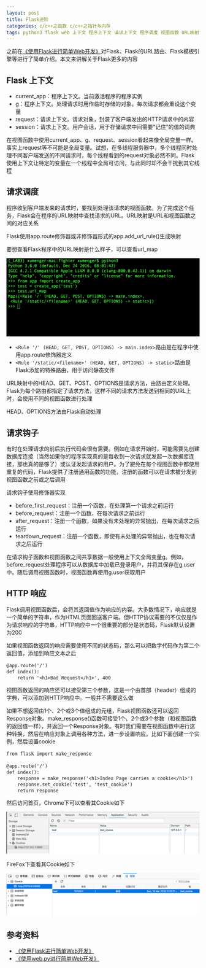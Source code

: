 ```yaml
---
layout: post
title: Flask进阶
categories: c/c++之函数 c/c++之指针与内存 
tags: python3 flask web 上下文 程序上下文 请求上下文 程序调度 视图函数 URL映射 修饰器 请求钩子 HTTP 请求 应答 cookie 浏览器 Chrome FireFox 
---
```


之前在[《使用Flask进行简单Web开发》](http://www.xumenger.com/python2-flask-20170701/)对Flask、Flask的URL路由、Flask模板引擎等进行了简单介绍。本文来讲解关于Flask更多的内容

## Flask 上下文

* current\_app：程序上下文。当前激活程序的程序实例
* g：程序上下文。处理请求时用作临时存储的对象。每次请求都会重设这个变量
* request：请求上下文。请求对象，封装了客户端发出的HTTP请求中的内容
* session：请求上下文。用户会话，用于存储请求中间需要“记住”的值的词典

在视图函数中使用current\_app、g、request、session看起来像全局变量一样。事实上request等不可能是全局变量。试想，在多线程服务器中，多个线程同时处理不同客户端发送的不同请求时，每个线程看到的request对象必然不同。Flask使用上下文让特定的变量在一个线程中全局可访问，与此同时却不会干扰到其它线程

## 请求调度

程序收到客户端发来的请求时，要找到处理该请求的视图函数。为了完成这个任务，Flask会在程序的URL映射中查找请求的URL。URL映射是URL和视图函数之间的对应关系

Flask使用app.route修饰器或非修饰器形式的app.add\_url\_rule()生成映射

要想查看Flask程序中的URL映射是什么样子，可以查看url\_map

![image](../media/image/2018-03-17/01.png)

* `<Rule '/' (HEAD, GET, POST, OPTIONS) -> main.index>`路由是在程序中使用app.route修饰器定义
* `<Rule '/static/<filename>' (HEAD, GET, OPTIONS) -> static>`路由是Flask添加的特殊路由，用于访问静态文件

URL映射中的HEAD、GET、POST、OPTIONS是请求方法，由路由定义处理。Flask为每个路由都指定了请求方法，这样不同的请求方法发送到相同的URL上时，会使用不同的视图函数进行处理

HEAD、OPTIONS方法由Flask自动处理

## 请求钩子

有时在处理请求的前后执行代码会很有需要。例如在请求开始时，可能需要先创建数据库连接（当然如果你的程序实现真的是每收到一次请求就发起一次数据库连接，那也真的是够了）或认证发起请求的用户。为了避免在每个视图函数中都使用重复的代码，Flask提供了注册通用函数的功能，注册的函数可以在请求被分发到视图函数之前或之后调用

请求钩子使用修饰器实现

* before\_first\_request：注册一个函数，在处理第一个请求之前运行
* before\_request：注册一个函数，在每次请求之前运行
* after\_request：注册一个函数，如果没有未处理的异常抛出，在每次请求之后运行
* teardown\_request：注册一个函数，即使有未处理的异常抛出，也在每次请求之后运行

在请求钩子函数和视图函数之间共享数据一般使用上下文全局变量g。例如，before\_request处理程序可以从数据库中加载已登录用户，并将其保存在g.user中。随后调用视图函数时，视图函数再使用g.user获取用户

## HTTP 响应

Flask调用视图函数后，会将其返回值作为响应的内容。大多数情况下，响应就是一个简单的字符串，作为HTML页面回送客户端。但HTTP协议需要的不仅仅是作为请求响应的字符串，HTTP响应中一个很重要的部分是状态码，Flask默认设置为200

如果视图函数返回的响应需要使用不同的状态码，那么可以把数字代码作为第二个返回值，添加到响应文本之后

```
@app.route('/')
def index():
    return '<h1>Bad Request</h1>', 400
```

视图函数返回的响应还可以接受第三个参数，这是一个由首部（header）组成的字典，可以添加到HTTP响应中。一般并不需要这么做

如果不想返回由1个、2个或3个值组成的元组，Flask视图函数还可以返回Response对象。make\_response()函数可接受1个、2个或3个参数（和视图函数的返回值一样），并返回一个Response对象。有时我们需要在视图函数中进行这种转换，然后在响应对象上调用各种方法，进一步设置响应。比如下面创建一个实例，然后设置cookie

```
from flask import make_response

@app.route('/')
def index():
    response = make_response('<h1>Index Page carries a cookie</h1>')
    response.set_cookie('test', 'test_cookie')
    return response
```

然后访问首页，Chrome下可以查看其Cookie如下

![image](../media/image/2018-03-17/02.png)

FireFox下查看其Cookie如下

![image](../media/image/2018-03-17/03.png)

## 参考资料

* [《使用Flask进行简单Web开发》](http://www.xumenger.com/python2-flask-20170701/)
* [《使用web.py进行简单Web开发》](http://www.xumenger.com/python-webpy-20170115/)
